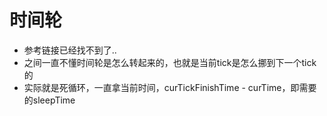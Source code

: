 # 时间轮

* 参考链接已经找不到了..
* 之间一直不懂时间轮是怎么转起来的，也就是当前tick是怎么挪到下一个tick的
* 实际就是死循环，一直拿当前时间，curTickFinishTime - curTime，即需要的sleepTime